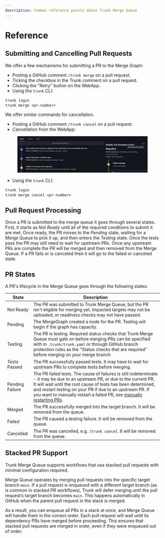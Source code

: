 ```yaml
---
description: Common reference points about Trunk Merge Queue
---
```


# Reference

## Submitting and Cancelling Pull Requests

We offer a few mechanisms for submitting a PR to the Merge Graph:

* Posting a GitHub comment `/trunk merge` on a pull request.
* Ticking the checkbox in the Trunk comment on a pull request.
* Clicking the "Retry" button on the WebApp.
* Using the `trunk` CLI:

```
trunk login
trunk merge <pr-number>
```

We offer similar commands for cancellation.

* Posting a GitHub comment `/trunk cancel` on a pull request.
* Cancellation from the WebApp:

<figure><img src="../.gitbook/assets/image (16).png" alt=""><figcaption></figcaption></figure>

* Using the `trunk` CLI:

```
trunk login
trunk merge cancel <pr-number>
```

## Pull Request Processing

Once a PR is submitted to the merge queue it goes through several states. First, it starts as _Not Ready_ until all of the required conditions to submit it are met. Once ready, the PR moves to the _Pending_ state, waiting for a Merge Queue to pick it up, and then enters the _Testing_ state. Once the tests pass the PR may still need to wait for upstream PRs. Once any upstream PRs are complete the PR will be merged and then removed from the Merge Queue. If a PR fails or is canceled then it will go to the failed or canceled state.

## PR States

A PR's lifecycle in the Merge Queue goes through the following states:

| State           | Description                                                                                                                                                                                                                                                                                                                                                                                         |
| --------------- | --------------------------------------------------------------------------------------------------------------------------------------------------------------------------------------------------------------------------------------------------------------------------------------------------------------------------------------------------------------------------------------------------- |
| Not Ready       | The PR was submitted to Trunk Merge Queue, but the PR isn't eligible for merging yet. Impacted targets may not be uploaded, or readiness checks may not have passed.                                                                                                                                                                                                                                |
| Pending         | The MergeGraph created a node for the PR. Testing will begin if the graph has capacity.                                                                                                                                                                                                                                                                                                             |
| Testing         | The PR is testing. Required status checks that Trunk Merge Queue must gate on before merging PRs can be specified with in `.trunk/trunk.yaml` or through GitHub branch protection rules as the "Status checks that are required" before merging on your merge branch                                                                                                                                |
| Tests Passed    | The PR successfully passed tests. It may have to wait for upstream PRs to complete tests before merging.                                                                                                                                                                                                                                                                                            |
| Pending Failure | The PR failed tests. The cause of failures is still indeterminate - it may be due to an upstream PR, or due to the current PR. It will wait until the root cause of tests has been determined, and restart testing on your PR if due to an upstream PR. If you want to manually restart a failed PR, see [manually restarting PRs](managing-merge-queue/using-the-webapp.md#restarting-failed-prs). |
| Merged          | The PR successfully merged into the target branch. It will be removed from the queue.                                                                                                                                                                                                                                                                                                               |
| Failed          | The PR caused a testing failure. It will be removed from the queue.                                                                                                                                                                                                                                                                                                                                 |
| Cancelled       | The PR was cancelled, e.g. `/trunk cancel`. It will be removed from the queue.                                                                                                                                                                                                                                                                                                                      |

## Stacked PR Support

Trunk Merge Queue supports workflows that use stacked pull requests with minimal configuration required.

Merge Queue operates by merging pull requests into the specific target branch `main`. If a pull request is enqueued with a different target branch (as is common in stacked PR workflows), Trunk will defer merging until the pull request’s target branch becomes `main`. This happens automatically in GitHub when the parent pull request in the stack is merged.

As a result, you can enqueue all PRs in a stack at once, and Merge Queue will handle them in the correct order. Each pull request will wait until its dependency PRs have merged before proceeding. This ensures that stacked pull requests are merged in order, even if they were enqueued out of order.
